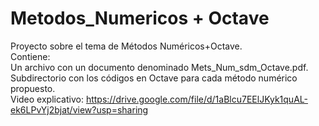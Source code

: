 # Metodos_Numericos + Octave
Proyecto sobre el tema de Métodos Numéricos+Octave.                                                                         
Contiene:                                                                                                
   Un archivo con un documento denominado Mets_Num_sdm_Octave.pdf.  
   Subdirectorio con los códigos en Octave para cada método numérico propuesto.                                                                        
   Video explicativo: https://drive.google.com/file/d/1aBlcu7EElJKyk1quAL-ek6LPvYj2bjat/view?usp=sharing
   
